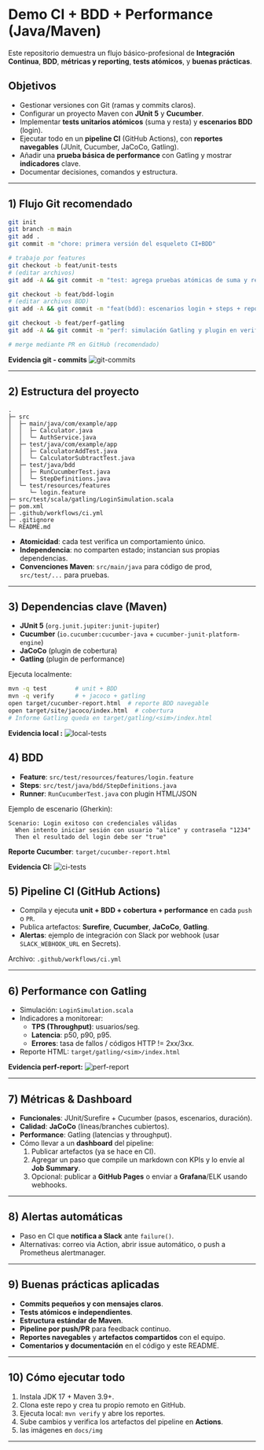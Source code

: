 # Demo CI + BDD + Performance (Java/Maven)

Este repositorio demuestra un flujo básico-profesional de **Integración Continua**, **BDD**, **métricas y reporting**, **tests atómicos**, y **buenas prácticas**.

## Objetivos
- Gestionar versiones con Git (ramas y commits claros).
- Configurar un proyecto Maven con **JUnit 5** y **Cucumber**.
- Implementar **tests unitarios atómicos** (suma y resta) y **escenarios BDD** (login).
- Ejecutar todo en un **pipeline CI** (GitHub Actions), con **reportes navegables** (JUnit, Cucumber, JaCoCo, Gatling).
- Añadir una **prueba básica de performance** con Gatling y mostrar **indicadores** clave.
- Documentar decisiones, comandos y estructura.


---

## 1) Flujo Git recomendado

```bash
git init
git branch -m main
git add .
git commit -m "chore: primera versión del esqueleto CI+BDD"

# trabajo por features
git checkout -b feat/unit-tests
# (editar archivos) 
git add -A && git commit -m "test: agrega pruebas atómicas de suma y resta"

git checkout -b feat/bdd-login
# (editar archivos BDD)
git add -A && git commit -m "feat(bdd): escenarios login + steps + reporte HTML"

git checkout -b feat/perf-gatling
git add -A && git commit -m "perf: simulación Gatling y plugin en verify"

# merge mediante PR en GitHub (recomendado)
```

**Evidencia git - commits**
![git-commits](docs/img)

---

## 2) Estructura del proyecto

```text
.
├─ src
│  ├─ main/java/com/example/app
│  │  ├─ Calculator.java
│  │  └─ AuthService.java
│  ├─ test/java/com/example/app
│  │  ├─ CalculatorAddTest.java
│  │  └─ CalculatorSubtractTest.java
│  ├─ test/java/bdd
│  │  ├─ RunCucumberTest.java
│  │  └─ StepDefinitions.java
│  └─ test/resources/features
│     └─ login.feature
├─ src/test/scala/gatling/LoginSimulation.scala
├─ pom.xml
├─ .github/workflows/ci.yml
├─ .gitignore
└─ README.md
```

- **Atomicidad**: cada test verifica un comportamiento único.
- **Independencia**: no comparten estado; instancian sus propias dependencias.
- **Convenciones Maven**: `src/main/java` para código de prod, `src/test/...` para pruebas.


---

## 3) Dependencias clave (Maven)

- **JUnit 5** (`org.junit.jupiter:junit-jupiter`)
- **Cucumber** (`io.cucumber:cucumber-java` + `cucumber-junit-platform-engine`)
- **JaCoCo** (plugin de cobertura)
- **Gatling** (plugin de performance)

Ejecuta localmente:

```bash
mvn -q test        # unit + BDD
mvn -q verify      # + jacoco + gatling
open target/cucumber-report.html  # reporte BDD navegable
open target/site/jacoco/index.html  # cobertura
# Informe Gatling queda en target/gatling/<sim>/index.html
```

**Evidencia local :**
![local-tests](docs/img)



## 4) BDD

- **Feature**: `src/test/resources/features/login.feature`
- **Steps**: `src/test/java/bdd/StepDefinitions.java`
- **Runner**: `RunCucumberTest.java` con plugin HTML/JSON

Ejemplo de escenario (Gherkin):

```gherkin
Scenario: Login exitoso con credenciales válidas
  When intento iniciar sesión con usuario "alice" y contraseña "1234"
  Then el resultado del login debe ser "true"
```

**Reporte Cucumber**: `target/cucumber-report.html`

**Evidencia CI:**
![ci-tests](docs/img)



## 5) Pipeline CI (GitHub Actions)

- Compila y ejecuta **unit + BDD + cobertura + performance** en cada `push` o `PR`.
- Publica artefactos: **Surefire**, **Cucumber**, **JaCoCo**, **Gatling**.
- **Alertas**: ejemplo de integración con Slack por webhook (usar `SLACK_WEBHOOK_URL` en Secrets).

Archivo: `.github/workflows/ci.yml`

---

## 6) Performance con Gatling

- Simulación: `LoginSimulation.scala`
- Indicadores a monitorear:
  - **TPS (Throughput)**: usuarios/seg.
  - **Latencia**: p50, p90, p95.
  - **Errores**: tasa de fallos / códigos HTTP != 2xx/3xx.
- Reporte HTML: `target/gatling/<sim>/index.html`

**Evidencia perf-report:**
![perf-report](docs/img)

---

## 7) Métricas & Dashboard

- **Funcionales**: JUnit/Surefire + Cucumber (pasos, escenarios, duración).
- **Calidad**: **JaCoCo** (líneas/branches cubiertos).
- **Performance**: Gatling (latencias y throughput).
- Cómo llevar a un **dashboard** del pipeline:
  1. Publicar artefactos (ya se hace en CI).
  2. Agregar un paso que compile un markdown con KPIs y lo envíe al **Job Summary**.
  3. Opcional: publicar a **GitHub Pages** o enviar a **Grafana**/ELK usando webhooks.

---

## 8) Alertas automáticas

- Paso en CI que **notifica a Slack** ante `failure()`.
- Alternativas: correo via Action, abrir issue automático, o push a Prometheus alertmanager.

---

## 9) Buenas prácticas aplicadas

- **Commits pequeños y con mensajes claros**.
- **Tests atómicos e independientes**.
- **Estructura estándar de Maven**.
- **Pipeline por push/PR** para feedback continuo.
- **Reportes navegables** y **artefactos compartidos** con el equipo.
- **Comentarios y documentación** en el código y este README.

---

## 10) Cómo ejecutar todo

1. Instala JDK 17 + Maven 3.9+.
2. Clona este repo y crea tu propio remoto en GitHub.
3. Ejecuta local: `mvn verify` y abre los reportes.
4. Sube cambios y verifica los artefactos del pipeline en **Actions**.
5.  las imágenes en `docs/img` 
---



